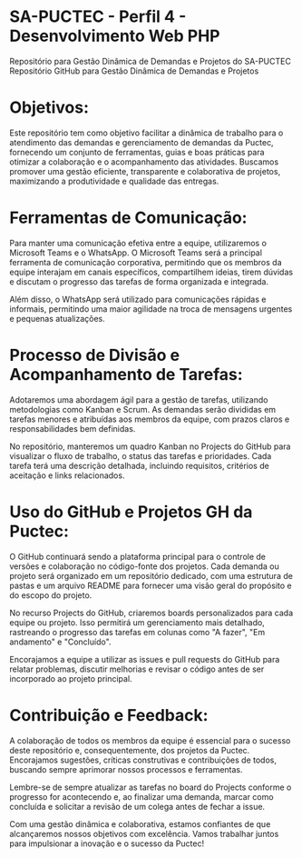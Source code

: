 # SA-PUCTEC - Perfil 4 - Desenvolvimento Web PHP
Repositório para Gestão Dinâmica de Demandas e Projetos do SA-PUCTEC
Repositório GitHub para Gestão Dinâmica de Demandas e Projetos

# Objetivos:
Este repositório tem como objetivo facilitar a dinâmica de trabalho para o atendimento das demandas e gerenciamento de demandas da Puctec, fornecendo um conjunto de ferramentas, guias e boas práticas para otimizar a colaboração e o acompanhamento das atividades. Buscamos promover uma gestão eficiente, transparente e colaborativa de projetos, maximizando a produtividade e qualidade das entregas.

# Ferramentas de Comunicação:
Para manter uma comunicação efetiva entre a equipe, utilizaremos o Microsoft Teams e o WhatsApp. O Microsoft Teams será a principal ferramenta de comunicação corporativa, permitindo que os membros da equipe interajam em canais específicos, compartilhem ideias, tirem dúvidas e discutam o progresso das tarefas de forma organizada e integrada.

Além disso, o WhatsApp será utilizado para comunicações rápidas e informais, permitindo uma maior agilidade na troca de mensagens urgentes e pequenas atualizações.

# Processo de Divisão e Acompanhamento de Tarefas:
Adotaremos uma abordagem ágil para a gestão de tarefas, utilizando metodologias como Kanban e Scrum. As demandas serão divididas em tarefas menores e atribuídas aos membros da equipe, com prazos claros e responsabilidades bem definidas.

No repositório, manteremos um quadro Kanban no Projects do GitHub para visualizar o fluxo de trabalho, o status das tarefas e prioridades. Cada tarefa terá uma descrição detalhada, incluindo requisitos, critérios de aceitação e links relacionados.

# Uso do GitHub e Projetos GH da Puctec:
O GitHub continuará sendo a plataforma principal para o controle de versões e colaboração no código-fonte dos projetos. Cada demanda ou projeto será organizado em um repositório dedicado, com uma estrutura de pastas e um arquivo README para fornecer uma visão geral do propósito e do escopo do projeto.

No recurso Projects do GitHub, criaremos boards personalizados para cada equipe ou projeto. Isso permitirá um gerenciamento mais detalhado, rastreando o progresso das tarefas em colunas como "A fazer", "Em andamento" e "Concluído".

Encorajamos a equipe a utilizar as issues e pull requests do GitHub para relatar problemas, discutir melhorias e revisar o código antes de ser incorporado ao projeto principal.

# Contribuição e Feedback:
A colaboração de todos os membros da equipe é essencial para o sucesso deste repositório e, consequentemente, dos projetos da Puctec. Encorajamos sugestões, críticas construtivas e contribuições de todos, buscando sempre aprimorar nossos processos e ferramentas.

Lembre-se de sempre atualizar as tarefas no board do Projects conforme o progresso for acontecendo e, ao finalizar uma demanda, marcar como concluída e solicitar a revisão de um colega antes de fechar a issue.

Com uma gestão dinâmica e colaborativa, estamos confiantes de que alcançaremos nossos objetivos com excelência. Vamos trabalhar juntos para impulsionar a inovação e o sucesso da Puctec!
